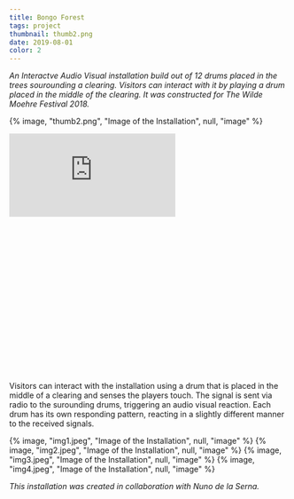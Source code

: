 ```yaml
---
title: Bongo Forest
tags: project
thumbnail: thumb2.png
date: 2019-08-01
color: 2
---
```

*An Interactve Audio Visual installation build out of 12 drums placed in the trees sourounding a clearing. Visitors can interact with it by playing a drum placed in the middle of the clearing. It was constructed for The Wilde Moehre Festival 2018.*

<span class="more"></span>

{% image, "thumb2.png", "Image of the Installation", null, "image" %}

<div class="iframe-with-asp" style="padding-bottom: 56%;">
  <iframe src="https://www.youtube.com/embed/da50XCl0Ehs?si=OXbAMUtZ1w8VwV_W" title="YouTube video player" frameborder="0" allow="accelerometer; autoplay; clipboard-write; encrypted-media; gyroscope; picture-in-picture; web-share" referrerpolicy="strict-origin-when-cross-origin" allowfullscreen></iframe>
</div>

Visitors can interact with the installation using a drum that is placed in the middle of a clearing and senses the players touch. The signal is sent via radio to the surounding drums, triggering an audio visual reaction. Each drum has its own responding pattern, reacting in a slightly different manner to the received signals. 

<div class="gallery">
{% image, "img1.jpeg", "Image of the Installation", null, "image" %}
{% image, "img2.jpeg", "Image of the Installation", null, "image" %}
{% image, "img3.jpeg", "Image of the Installation", null, "image" %}
{% image, "img4.jpeg", "Image of the Installation", null, "image" %}
</div>

*This installation was created in collaboration with Nuno de la Serna.*